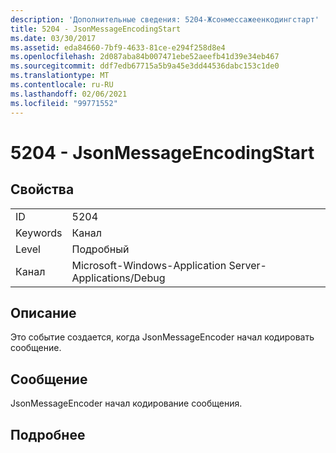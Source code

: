 ```yaml
---
description: 'Дополнительные сведения: 5204-Жсонмессажеенкодингстарт'
title: 5204 - JsonMessageEncodingStart
ms.date: 03/30/2017
ms.assetid: eda84660-7bf9-4633-81ce-e294f258d8e4
ms.openlocfilehash: 2d087aba84b007471ebe52aeefb41d39e34eb467
ms.sourcegitcommit: ddf7edb67715a5b9a45e3dd44536dabc153c1de0
ms.translationtype: MT
ms.contentlocale: ru-RU
ms.lasthandoff: 02/06/2021
ms.locfileid: "99771552"
---
```

# <a name="5204---jsonmessageencodingstart"></a>5204 - JsonMessageEncodingStart

## <a name="properties"></a>Свойства  
  
|||  
|-|-|  
|ID|5204|  
|Keywords|Канал|  
|Level|Подробный|  
|Канал|Microsoft-Windows-Application Server-Applications/Debug|  
  
## <a name="description"></a>Описание  

 Это событие создается, когда JsonMessageEncoder начал кодировать сообщение.  
  
## <a name="message"></a>Сообщение  

 JsonMessageEncoder начал кодирование сообщения.  
  
## <a name="details"></a>Подробнее
